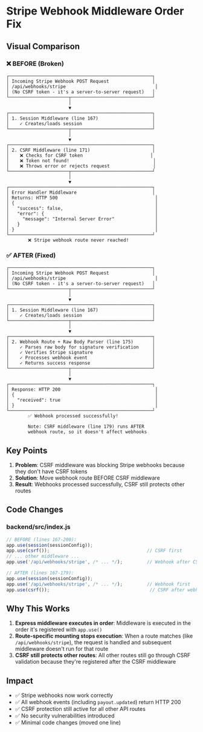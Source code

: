 # Stripe Webhook Middleware Order Fix

## Visual Comparison

### ❌ BEFORE (Broken)

```
┌─────────────────────────────────────────────────────┐
│ Incoming Stripe Webhook POST Request                │
│ /api/webhooks/stripe                                 │
│ (No CSRF token - it's a server-to-server request)   │
└──────────────────────┬──────────────────────────────┘
                       │
                       ▼
┌─────────────────────────────────────────────────────┐
│ 1. Session Middleware (line 167)                    │
│    ✓ Creates/loads session                          │
└──────────────────────┬──────────────────────────────┘
                       │
                       ▼
┌─────────────────────────────────────────────────────┐
│ 2. CSRF Middleware (line 171)                       │
│    ❌ Checks for CSRF token                         │
│    ❌ Token not found!                               │
│    ❌ Throws error or rejects request                │
└──────────────────────┬──────────────────────────────┘
                       │
                       ▼
┌─────────────────────────────────────────────────────┐
│ Error Handler Middleware                            │
│ Returns: HTTP 500                                    │
│ {                                                    │
│   "success": false,                                  │
│   "error": {                                         │
│     "message": "Internal Server Error"               │
│   }                                                  │
│ }                                                    │
└─────────────────────────────────────────────────────┘
        ❌ Stripe webhook route never reached!
```

### ✅ AFTER (Fixed)

```
┌─────────────────────────────────────────────────────┐
│ Incoming Stripe Webhook POST Request                │
│ /api/webhooks/stripe                                 │
│ (No CSRF token - it's a server-to-server request)   │
└──────────────────────┬──────────────────────────────┘
                       │
                       ▼
┌─────────────────────────────────────────────────────┐
│ 1. Session Middleware (line 167)                    │
│    ✓ Creates/loads session                          │
└──────────────────────┬──────────────────────────────┘
                       │
                       ▼
┌─────────────────────────────────────────────────────┐
│ 2. Webhook Route + Raw Body Parser (line 175)       │
│    ✓ Parses raw body for signature verification     │
│    ✓ Verifies Stripe signature                      │
│    ✓ Processes webhook event                        │
│    ✓ Returns success response                       │
└──────────────────────┬──────────────────────────────┘
                       │
                       ▼
┌─────────────────────────────────────────────────────┐
│ Response: HTTP 200                                   │
│ {                                                    │
│   "received": true                                   │
│ }                                                    │
└─────────────────────────────────────────────────────┘
        ✅ Webhook processed successfully!
        
        Note: CSRF middleware (line 179) runs AFTER
        webhook route, so it doesn't affect webhooks
```

## Key Points

1. **Problem**: CSRF middleware was blocking Stripe webhooks because they don't have CSRF tokens
2. **Solution**: Move webhook route BEFORE CSRF middleware
3. **Result**: Webhooks processed successfully, CSRF still protects other routes

## Code Changes

### backend/src/index.js

```javascript
// BEFORE (lines 167-200):
app.use(session(sessionConfig));
app.use(csrf());                                    // CSRF first
// ... other middleware ...
app.use('/api/webhooks/stripe', /* ... */);         // Webhook after CSRF

// AFTER (lines 167-179):
app.use(session(sessionConfig));
app.use('/api/webhooks/stripe', /* ... */);         // Webhook first
app.use(csrf());                                     // CSRF after webhook
```

## Why This Works

1. **Express middleware executes in order**: Middleware is executed in the order it's registered with `app.use()`
2. **Route-specific mounting stops execution**: When a route matches (like `/api/webhooks/stripe`), the request is handled and subsequent middleware doesn't run for that route
3. **CSRF still protects other routes**: All other routes still go through CSRF validation because they're registered after the CSRF middleware

## Impact

- ✅ Stripe webhooks now work correctly
- ✅ All webhook events (including `payout.updated`) return HTTP 200
- ✅ CSRF protection still active for all other API routes
- ✅ No security vulnerabilities introduced
- ✅ Minimal code changes (moved one line)
